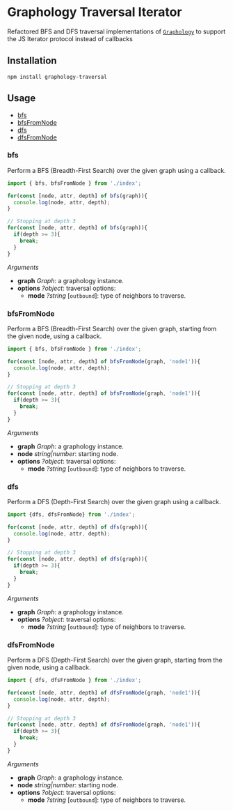 # Graphology Traversal Iterator
Refactored BFS and DFS traversal implementations of [`Graphology`](https://graphology.github.io) to support the JS Iterator protocol instead of callbacks


## Installation

```
npm install graphology-traversal
```

## Usage

- [bfs](#bfs)
- [bfsFromNode](#bfsfromnode)
- [dfs](#dfs)
- [dfsFromNode](#bfsfromnode)

### bfs

Perform a BFS (Breadth-First Search) over the given graph using a callback.

```js
import { bfs, bfsFromNode } from './index';

for(const [node, attr, depth] of bfs(graph)){
  console.log(node, attr, depth);
}

// Stopping at depth 3
for(const [node, attr, depth] of bfs(graph)){
  if(depth >= 3){
    break;
  }
}
```

_Arguments_

- **graph** _Graph_: a graphology instance.
- **options** _?object_: traversal options:
  - **mode** _?string_ [`outbound`]: type of neighbors to traverse.

### bfsFromNode

Perform a BFS (Breadth-First Search) over the given graph, starting from the given node, using a callback.

```js
import { bfs, bfsFromNode } from './index';

for(const [node, attr, depth] of bfsFromNode(graph, 'node1')){
  console.log(node, attr, depth);
}

// Stopping at depth 3
for(const [node, attr, depth] of bfsFromNode(graph, 'node1')){
  if(depth >= 3){
    break;
  }
}
```

_Arguments_

- **graph** _Graph_: a graphology instance.
- **node** _string\|number_: starting node.
- **options** _?object_: traversal options:
  - **mode** _?string_ [`outbound`]: type of neighbors to traverse.

### dfs

Perform a DFS (Depth-First Search) over the given graph using a callback.

```js
import {dfs, dfsFromNode} from './index';

for(const [node, attr, depth] of dfs(graph)){
  console.log(node, attr, depth);
}

// Stopping at depth 3
for(const [node, attr, depth] of dfs(graph)){
  if(depth >= 3){
    break;
  }
}
```

_Arguments_

- **graph** _Graph_: a graphology instance.
- **options** _?object_: traversal options:
  - **mode** _?string_ [`outbound`]: type of neighbors to traverse.

### dfsFromNode

Perform a DFS (Depth-First Search) over the given graph, starting from the given node, using a callback.

```js
import { dfs, dfsFromNode } from './index';

for(const [node, attr, depth] of dfsFromNode(graph, 'node1')){
  console.log(node, attr, depth);
}

// Stopping at depth 3
for(const [node, attr, depth] of dfsFromNode(graph, 'node1')){
  if(depth >= 3){
    break;
  }
}
```

_Arguments_

- **graph** _Graph_: a graphology instance.
- **node** _string\|number_: starting node.
- **options** _?object_: traversal options:
  - **mode** _?string_ [`outbound`]: type of neighbors to traverse.

